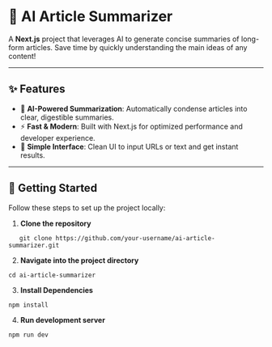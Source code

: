 # 📰 AI Article Summarizer

A **Next.js** project that leverages AI to generate concise summaries of long-form articles. Save time by quickly understanding the main ideas of any content!

---

## ✨ Features

- 🧠 **AI-Powered Summarization**: Automatically condense articles into clear, digestible summaries.
- ⚡ **Fast & Modern**: Built with Next.js for optimized performance and developer experience.
- 🎨 **Simple Interface**: Clean UI to input URLs or text and get instant results.

---

## 🚀 Getting Started

Follow these steps to set up the project locally:

1. **Clone the repository**
```
   git clone https://github.com/your-username/ai-article-summarizer.git
```
   
2. **Navigate into the project directory**
```
cd ai-article-summarizer
```
3. **Install Dependencies**
```
npm install
```
4. **Run development server**
```
npm run dev
```
